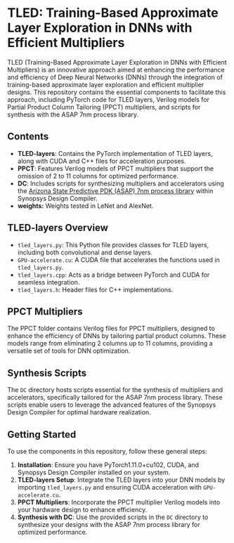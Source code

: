 # TLED: Training-Based Approximate Layer Exploration in DNNs with Efficient Multipliers

TLED (Training-Based Approximate Layer Exploration in DNNs with Efficient Multipliers) is an innovative approach aimed at enhancing the performance and efficiency of Deep Neural Networks (DNNs) through the integration of training-based approximate layer exploration and efficient multiplier designs. This repository contains the essential components to facilitate this approach, including PyTorch code for TLED layers, Verilog models for Partial Product Column Tailoring (PPCT) multipliers, and scripts for synthesis with the ASAP 7nm process library.

## Contents

- **TLED-layers**: Contains the PyTorch implementation of TLED layers, along with CUDA and C++ files for acceleration purposes.
- **PPCT**: Features Verilog models of PPCT multipliers that support the omission of 2 to 11 columns for optimized performance.
- **DC**: Includes scripts for synthesizing multipliers and accelerators using the [Arizona State Predictive PDK (ASAP) 7nm process library](https://github.com/The-OpenROAD-Project/asap7) within Synopsys Design Compiler.
- **weights:** Weights tested in LeNet and AlexNet.

## TLED-layers Overview

- `tled_layers.py`: This Python file provides classes for TLED layers, including both convolutional and dense layers.
- `GPU-accelerate.cu`: A CUDA file that accelerates the functions used in `tled_layers.py`.
- `tled_layers.cpp`: Acts as a bridge between PyTorch and CUDA for seamless integration.
- `tled_layers.h`: Header files for C++ implementations.

## PPCT Multipliers

The PPCT folder contains Verilog files for PPCT multipliers, designed to enhance the efficiency of DNNs by tailoring partial product columns. These models range from eliminating 2 columns up to 11 columns, providing a versatile set of tools for DNN optimization.

## Synthesis Scripts

The `DC` directory hosts scripts essential for the synthesis of multipliers and accelerators, specifically tailored for the ASAP 7nm process library. These scripts enable users to leverage the advanced features of the Synopsys Design Compiler for optimal hardware realization.

## Getting Started

To use the components in this repository, follow these general steps:

1. **Installation**: Ensure you have PyTorch1.11.0+cu102, CUDA, and Synopsys Design Compiler installed on your system.
2. **TLED-layers Setup**: Integrate the TLED layers into your DNN models by importing `tled_layers.py` and ensuring CUDA acceleration with `GPU-accelerate.cu`.
3. **PPCT Multipliers**: Incorporate the PPCT multiplier Verilog models into your hardware design to enhance efficiency.
4. **Synthesis with DC**: Use the provided scripts in the `DC` directory to synthesize your designs with the ASAP 7nm process library for optimized performance.

